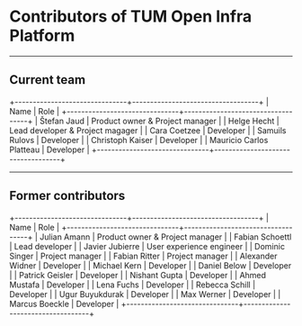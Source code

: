 # Contributors of TUM Open Infra Platform

***
## Current team

+-------------------------------+-----------------------------------+
| Name                          | Role                              |
+-------------------------------+-----------------------------------+
| Štefan Jaud                   | Product owner & Project manager   |
| Helge Hecht                   | Lead developer & Project magager  |
| Cara Coetzee                  | Developer                         |
| Samuils Rulovs                | Developer                         |
| Christoph Kaiser              | Developer                         |
| Mauricio Carlos Platteau      | Developer                         |
+-------------------------------+-----------------------------------+


***
## Former contributors
+-------------------------------+-----------------------------------+
| Name                          | Role                              |
+-------------------------------+-----------------------------------+
| Julian Amann                  | Product owner & Project manager   |
| Fabian Schoettl               | Lead developer                    |
| Javier Jubierre               | User experience engineer          |
| Dominic Singer                | Project manager                   |
| Fabian Ritter                 | Project manager                   |
| Alexander Widner              | Developer                         |
| Michael Kern                  | Developer                         |
| Daniel Below                  | Developer                         |
| Patrick Geisler               | Developer                         |
| Nishant Gupta                 | Developer                         |
| Ahmed Mustafa                 | Developer                         |
| Lena Fuchs                    | Developer                         |
| Rebecca Schill                | Developer                         |
| Ugur Buyukdurak               | Developer                         |
| Max Werner                    | Developer                         |
| Marcus Boeckle                | Developer                         |
+-------------------------------+-----------------------------------+
